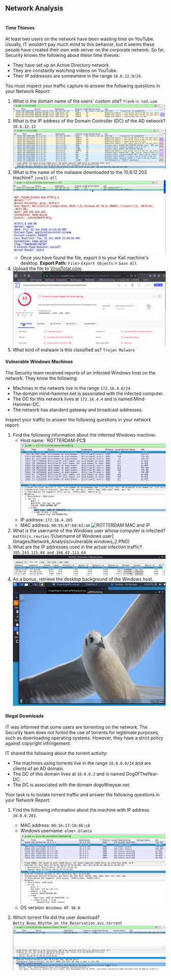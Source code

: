 ## Network Analysis
#

#### Time Thieves

At least two users on the network have been wasting time on YouTube. Usually, IT wouldn't pay much mind to this behavior, but it seems these people have created their own web server on the corporate network. So far, Security knows the following about these time thieves:

- They have set up an Active Directory network.
- They are constantly watching videos on YouTube.
- Their IP addresses are somewhere in the range `10.6.12.0/24`.

You must inspect your traffic capture to answer the following questions in your Network Report:
1. What is the domain name of the users' custom site? `frank-n-ted.com`
    ![Custom Site](Images/Network_Analysis/domain_name_franknted.PNG)
2. What is the IP address of the Domain Controller (DC) of the AD network? `10.6.12.12`
    ![IP Address of Domain Controller](Images/Network_Analysis/ip_domaincontroller.PNG)
3. What is the name of the malware downloaded to the 10.6.12.203 machine? `june11.dll`
    ![Malware Downloaded Filter](Images/Network_Analysis/malwaredownloaded_filter2.PNG)
    ![Malware Downloaded](Images/Network_Analysis/malwaredownloaded_10.6.12.203.PNG)
   - Once you have found the file, export it to your Kali machine's desktop.
    **Export Path:** `File`> `Export Objects` > `Save All`
4. Upload the file to [VirusTotal.com](https://www.virustotal.com/gui/).
    ![Virus Total Upload](Images/Network_Analysis/virustotal_trojan.PNG)
5. What kind of malware is this classified as? `Trojan Malware`

#### Vulnerable Windows Machines

The Security team received reports of an infected Windows host on the network. They know the following:
- Machines in the network live in the range `172.16.4.0/24`.
- The domain mind-hammer.net is associated with the infected computer.
- The DC for this network lives at `172.16.4.4` and is named Mind-Hammer-DC.
- The network has standard gateway and broadcast addresses.

Inspect your traffic to answer the following questions in your network report:

1. Find the following information about the infected Windows machine:
    - Host name: `ROTTERDAM-PC$
    ![Host Name: ROTTERDAM](Images/Network_Analysis/rotterdam.PNG)
    - IP address: `172.16.4.205`
    - MAC address: `00:59:07:b0:63:a4`
    ![ROTTERDAM MAC and IP](Images/Network_Analysis/infectedmachine_macandip_2.PNG)
2. What is the username of the Windows user whose computer is infected? `matthijs.revries`
    ![Username of Windows user](Images/Network_Analysis/vulnerable windows_2.PNG)
3. What are the IP addresses used in the actual infection traffic? `185.243.115.84 and 166.62.111.64`
    ![Infected Traffic](Images/Network_Analysis/vwm_3.PNG)
4. As a bonus, retrieve the desktop background of the Windows host.
    ![Desktop Background](Images/Network_Analysis/bonus.PNG)
#### Illegal Downloads

IT was informed that some users are torrenting on the network. The Security team does not forbid the use of torrents for legitimate purposes, such as downloading operating systems. However, they have a strict policy against copyright infringement.

IT shared the following about the torrent activity:

- The machines using torrents live in the range `10.0.0.0/24` and are clients of an AD domain.
- The DC of this domain lives at `10.0.0.2` and is named DogOfTheYear-DC.
- The DC is associated with the domain dogoftheyear.net.

Your task is to isolate torrent traffic and answer the following questions in your Network Report:

1. Find the following information about the machine with IP address `10.0.0.201`:
    - MAC address: `00:16:17:18:66:c8`
    - Windows username: `elmer.blanco`
    ![Windows Username of 10.0.0.201](Images/Network_Analysis/elmer.blanco.PNG)
    - OS version: `Windows NT 10.0`

2. Which torrent file did the user download? `Betty_Boop_Rhythm_on_the_Reservation.avi.torrent`
    ![Torrent File](Images/Network_Analysis/torrent_bettyboop.PNG)